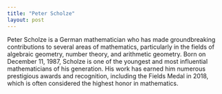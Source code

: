 ```yaml
---
title: "Peter Scholze"
layout: post
---
```


Peter Scholze is a German mathematician who has made groundbreaking contributions to several areas of mathematics, particularly in the fields of algebraic geometry, number theory, and arithmetic geometry. Born on December 11, 1987, Scholze is one of the youngest and most influential mathematicians of his generation. His work has earned him numerous prestigious awards and recognition, including the Fields Medal in 2018, which is often considered the highest honor in mathematics.

